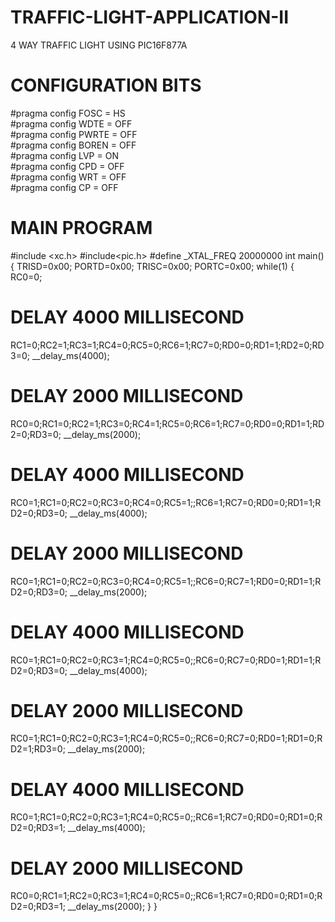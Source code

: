 # TRAFFIC-LIGHT-APPLICATION-II
4 WAY TRAFFIC LIGHT USING PIC16F877A

# CONFIGURATION BITS
#pragma config FOSC = HS        
#pragma config WDTE = OFF       
#pragma config PWRTE = OFF     
#pragma config BOREN = OFF      
#pragma config LVP = ON       
#pragma config CPD = OFF        
#pragma config WRT = OFF        
#pragma config CP = OFF  
# MAIN PROGRAM
#include <xc.h>
#include<pic.h>
#define _XTAL_FREQ 20000000
int main()
{
TRISD=0x00;
PORTD=0x00;
TRISC=0x00; PORTC=0x00;
while(1)
{
RC0=0;
# DELAY 4000 MILLISECOND
RC1=0;RC2=1;RC3=1;RC4=0;RC5=0;RC6=1;RC7=0;RD0=0;RD1=1;RD2=0;RD3=0; 
__delay_ms(4000);
# DELAY 2000 MILLISECOND
RC0=0;RC1=0;RC2=1;RC3=0;RC4=1;RC5=0;RC6=1;RC7=0;RD0=0;RD1=1;RD2=0;RD3=0; 
__delay_ms(2000);
# DELAY 4000 MILLISECOND
RC0=1;RC1=0;RC2=0;RC3=0;RC4=0;RC5=1;;RC6=1;RC7=0;RD0=0;RD1=1;RD2=0;RD3=0;
__delay_ms(4000);
# DELAY 2000 MILLISECOND
RC0=1;RC1=0;RC2=0;RC3=0;RC4=0;RC5=1;;RC6=0;RC7=1;RD0=0;RD1=1;RD2=0;RD3=0;
__delay_ms(2000);
# DELAY 4000 MILLISECOND
RC0=1;RC1=0;RC2=0;RC3=1;RC4=0;RC5=0;;RC6=0;RC7=0;RD0=1;RD1=1;RD2=0;RD3=0;
__delay_ms(4000);
# DELAY 2000 MILLISECOND
RC0=1;RC1=0;RC2=0;RC3=1;RC4=0;RC5=0;;RC6=0;RC7=0;RD0=1;RD1=0;RD2=1;RD3=0;
__delay_ms(2000);
# DELAY 4000 MILLISECOND
RC0=1;RC1=0;RC2=0;RC3=1;RC4=0;RC5=0;;RC6=1;RC7=0;RD0=0;RD1=0;RD2=0;RD3=1;
__delay_ms(4000);
# DELAY 2000 MILLISECOND
RC0=0;RC1=1;RC2=0;RC3=1;RC4=0;RC5=0;;RC6=1;RC7=0;RD0=0;RD1=0;RD2=0;RD3=1; 
__delay_ms(2000);
}
}
